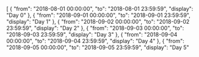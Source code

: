 [
    {
    "from": "2018-08-01 00:00:00",
    "to": "2018-08-01 23:59:59",
    "display": "Day 0"
  },
  {
    "from": "2018-09-01 00:00:00",
    "to": "2018-09-01 23:59:59",
    "display": "Day 1"
  },
  {
    "from": "2018-09-02 00:00:00",
    "to": "2018-09-02 23:59:59",
    "display": "Day 2"
  },
  {
    "from": "2018-09-03 00:00:00",
    "to": "2018-09-03 23:59:59",
    "display": "Day 3"
  },
  {
    "from": "2018-09-04 00:00:00",
    "to": "2018-09-04 23:59:59",
    "display": "Day 4"
  },
  {
    "from": "2018-09-05 00:00:00",
    "to": "2018-09-05 23:59:59",
    "display": "Day 5"
